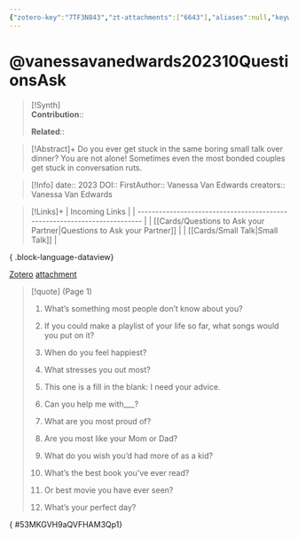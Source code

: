 ```yaml
---
{"zotero-key":"7TF3N843","zt-attachments":["6643"],"aliases":null,"keywords":null,"FirstAuthor":"[[ Vanessa Van Edwards]]","dg-publish":true,"tags":["source/article"],"permalink":"/sources/articles/vanessavanedwards202310-questions-ask/","dgPassFrontmatter":true}
---
```


# @vanessavanedwards202310QuestionsAsk

>[!Synth]  
>**Contribution**::  
>  
>**Related**:: 
>  

> [!Abstract]+
> Do you ever get stuck in the same boring small talk over dinner? You are not alone! Sometimes even the most bonded couples get stuck in conversation ruts.

> [!Info]
> date:: 2023
> DOI:: 
> FirstAuthor:: Vanessa Van Edwards
> creators:: Vanessa Van Edwards

> [!Links]+
>  | Incoming Links                                                            |
> | ------------------------------------------------------------------------- |
> | [[Cards/Questions to Ask your Partner\|Questions to Ask your Partner]] |
> | [[Cards/Small Talk\|Small Talk]]                                       |
> 
{ .block-language-dataview}


[Zotero](zotero://select/library/items/7TF3N843) [attachment](<file:///Users/nathanmaxwell/Zotero/storage/QVFHAM3Q/Vanessa%20Van%20Edwards_2023_10%20Questions%20to%20Ask%20Your%20Partner%20Tonight.pdf>)

> [!quote] (Page 1)
> 
> 1. What’s something most people don’t know about you?
> 2. If you could make a playlist of your life so far, what songs would you put on it?
> 
> 3. When do you feel happiest?
> 4. What stresses you out most?
> 5. This one is a fill in the blank: I need your advice.
> 
> 6. Can you help me with___?
> 7. What are you most proud of?
> 8. Are you most like your Mom or Dad?
> 9. What do you wish you’d had more of as a kid?
> 
> 10. What’s the best book you’ve ever read?
> 
> 11. Or best movie you have ever seen?
> 12. What’s your perfect day?
>
{ #53MKGVH9aQVFHAM3Qp1}

